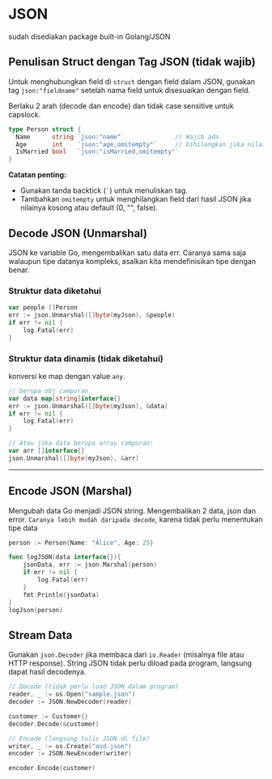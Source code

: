 # JSON

sudah disediakan package built-in Golang/JSON

## Penulisan Struct dengan Tag JSON (tidak wajib)

Untuk menghubungkan field di `struct` dengan field dalam JSON, gunakan tag `json:"fieldname"` setelah nama field untuk disesuaikan dengan field.

Berlaku 2 arah (decode dan encode) dan tidak case sensitive untuk capslock.

```go
type Person struct {
  Name      string `json:"name"`              // Wajib ada
  Age       int    `json:"age,omitempty"`     // Dihilangkan jika nilai nol
  IsMarried bool   `json:"isMarried,omitempty"`
}
```

**Catatan penting:**

* Gunakan tanda backtick (`` ` ``) untuk menuliskan tag.
* Tambahkan `omitempty` untuk menghilangkan field dari hasil JSON jika nilainya kosong atau default (0, "", false).

## Decode JSON (Unmarshal)

JSON ke variable Go, mengembalikan satu data err. Caranya sama saja walaupun tipe datanya kompleks, asalkan kita mendefinisikan tipe dengan benar.

### Struktur data diketahui

```go
var people []Person
err := json.Unmarshal([]byte(myJson), &people)
if err != nil {
    log.Fatal(err)
}
```

### Struktur data dinamis (tidak diketahui)

konversi ke map dengan value `any`.

```go
// berupa obj campuran
var data map[string]interface{}
err := json.Unmarshal([]byte(myJson), &data)
if err != nil {
    log.Fatal(err)
}

// Atau jika data berupa array campuran:
var arr []interface{}
json.Unmarshal([]byte(myJson), &arr)
```

---

## Encode JSON (Marshal)

Mengubah data Go menjadi JSON string. Mengembalikan 2 data, json dan error. `Caranya lebih mudah daripada decode`, karena tidak perlu menentukan tipe data

```go
person := Person{Name: "Alice", Age: 25}

func logJSON(data interface{}){
    jsonData, err := json.Marshal(person)
    if err != nil {
        log.Fatal(err)
    }
    fmt.Println(jsonData)
}
logJson(person)
```

## Stream Data

Gunakan `json.Decoder` jika membaca dari `io.Reader` (misalnya file atau HTTP response). String JSON tidak perlu diload pada program, langsung dapat hasil decodenya.

```go
// Decode (tidak perlu load JSON dalam program)
reader, _ := os.Open("sample.json")
decoder := JSON.NewDecoder(reader)

customer := Customer{}
decoder.Decode(&customer)

// Encode (langsung tulis JSON di file)
writer, _ := os.Create("asd.json")
encoder := JSON.NewEncoder(writer)

encoder.Encode(customer)
```
